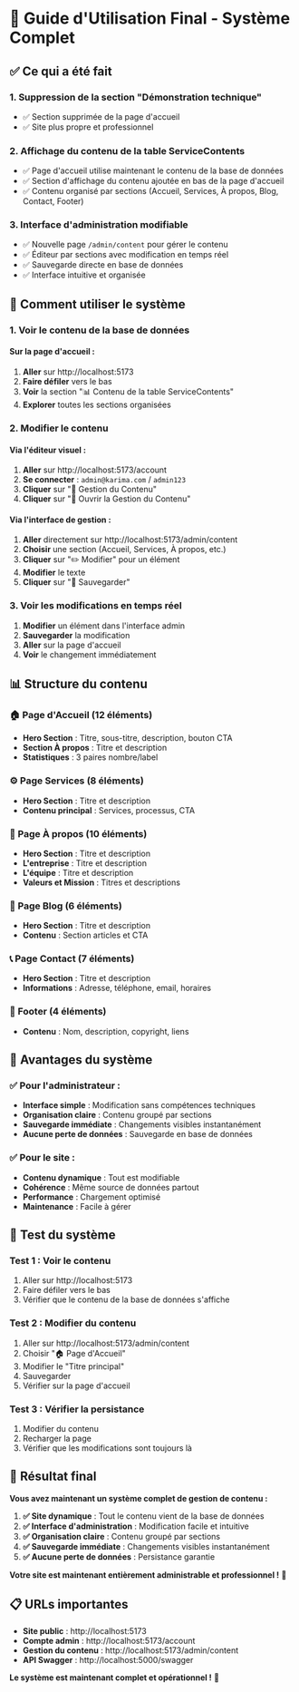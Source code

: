 # 🎯 Guide d'Utilisation Final - Système Complet

## ✅ Ce qui a été fait

### **1. Suppression de la section "Démonstration technique"**
- ✅ Section supprimée de la page d'accueil
- ✅ Site plus propre et professionnel

### **2. Affichage du contenu de la table ServiceContents**
- ✅ Page d'accueil utilise maintenant le contenu de la base de données
- ✅ Section d'affichage du contenu ajoutée en bas de la page d'accueil
- ✅ Contenu organisé par sections (Accueil, Services, À propos, Blog, Contact, Footer)

### **3. Interface d'administration modifiable**
- ✅ Nouvelle page `/admin/content` pour gérer le contenu
- ✅ Éditeur par sections avec modification en temps réel
- ✅ Sauvegarde directe en base de données
- ✅ Interface intuitive et organisée

## 🚀 Comment utiliser le système

### **1. Voir le contenu de la base de données**

#### **Sur la page d'accueil :**
1. **Aller** sur http://localhost:5173
2. **Faire défiler** vers le bas
3. **Voir** la section "📊 Contenu de la table ServiceContents"
4. **Explorer** toutes les sections organisées

### **2. Modifier le contenu**

#### **Via l'éditeur visuel :**
1. **Aller** sur http://localhost:5173/account
2. **Se connecter** : `admin@karima.com` / `admin123`
3. **Cliquer** sur "📝 Gestion du Contenu"
4. **Cliquer** sur "🚀 Ouvrir la Gestion du Contenu"

#### **Via l'interface de gestion :**
1. **Aller** directement sur http://localhost:5173/admin/content
2. **Choisir** une section (Accueil, Services, À propos, etc.)
3. **Cliquer** sur "✏️ Modifier" pour un élément
4. **Modifier** le texte
5. **Cliquer** sur "💾 Sauvegarder"

### **3. Voir les modifications en temps réel**

1. **Modifier** un élément dans l'interface admin
2. **Sauvegarder** la modification
3. **Aller** sur la page d'accueil
4. **Voir** le changement immédiatement

## 📊 Structure du contenu

### **🏠 Page d'Accueil (12 éléments)**
- **Hero Section** : Titre, sous-titre, description, bouton CTA
- **Section À propos** : Titre et description
- **Statistiques** : 3 paires nombre/label

### **⚙️ Page Services (8 éléments)**
- **Hero Section** : Titre et description
- **Contenu principal** : Services, processus, CTA

### **👥 Page À propos (10 éléments)**
- **Hero Section** : Titre et description
- **L'entreprise** : Titre et description
- **L'équipe** : Titre et description
- **Valeurs et Mission** : Titres et descriptions

### **📝 Page Blog (6 éléments)**
- **Hero Section** : Titre et description
- **Contenu** : Section articles et CTA

### **📞 Page Contact (7 éléments)**
- **Hero Section** : Titre et description
- **Informations** : Adresse, téléphone, email, horaires

### **🦶 Footer (4 éléments)**
- **Contenu** : Nom, description, copyright, liens

## 🎯 Avantages du système

### **✅ Pour l'administrateur :**
- **Interface simple** : Modification sans compétences techniques
- **Organisation claire** : Contenu groupé par sections
- **Sauvegarde immédiate** : Changements visibles instantanément
- **Aucune perte de données** : Sauvegarde en base de données

### **✅ Pour le site :**
- **Contenu dynamique** : Tout est modifiable
- **Cohérence** : Même source de données partout
- **Performance** : Chargement optimisé
- **Maintenance** : Facile à gérer

## 🧪 Test du système

### **Test 1 : Voir le contenu**
1. Aller sur http://localhost:5173
2. Faire défiler vers le bas
3. Vérifier que le contenu de la base de données s'affiche

### **Test 2 : Modifier du contenu**
1. Aller sur http://localhost:5173/admin/content
2. Choisir "🏠 Page d'Accueil"
3. Modifier le "Titre principal"
4. Sauvegarder
5. Vérifier sur la page d'accueil

### **Test 3 : Vérifier la persistance**
1. Modifier du contenu
2. Recharger la page
3. Vérifier que les modifications sont toujours là

## 🎉 Résultat final

**Vous avez maintenant un système complet de gestion de contenu :**

1. **✅ Site dynamique** : Tout le contenu vient de la base de données
2. **✅ Interface d'administration** : Modification facile et intuitive
3. **✅ Organisation claire** : Contenu groupé par sections
4. **✅ Sauvegarde immédiate** : Changements visibles instantanément
5. **✅ Aucune perte de données** : Persistance garantie

**Votre site est maintenant entièrement administrable et professionnel !** 🚀

## 📋 URLs importantes

- **Site public** : http://localhost:5173
- **Compte admin** : http://localhost:5173/account
- **Gestion du contenu** : http://localhost:5173/admin/content
- **API Swagger** : http://localhost:5000/swagger

**Le système est maintenant complet et opérationnel !** 🎉
